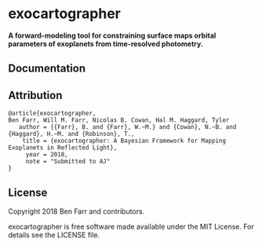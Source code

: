 # exocartographer

**A forward-modeling tool for constraining surface maps orbital parameters of exoplanets from time-resolved photometry.**

## Documentation

## Attribution
```
@article{exocartographer,
Ben Farr, Will M. Farr, Nicolas B. Cowan, Hal M. Haggard, Tyler
   author = {{Farr}, B. and {Farr}, W.~M.} and {Cowan}, N.~B. and {Haggard}, H.~M. and {Robinson}, T.,
    title = {exocartographer: A Bayesian Framework for Mapping Exoplanets in Reflected Light},
     year = 2018,
     note = "Submitted to AJ"
}
```

## License

Copyright 2018 Ben Farr and contributors.

exocartographer is free software made available under the MIT License. For details see the LICENSE file.
